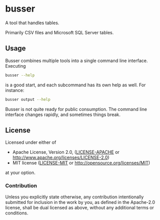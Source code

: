 # busser

A tool that handles tables.

Primarily CSV files and Microsoft SQL Server tables.

## Usage

Busser combines multiple tools into a single command line interface. Executing

```sh
busser --help
```

is a good start, and each subcommand has its own help as well. For instance:

```sh
busser output --help
```

Busser is not quite ready for public consumption. The command line interface changes rapidly, and sometimes things break.

## License

Licensed under either of

 * Apache License, Version 2.0, ([LICENSE-APACHE](LICENSE-APACHE) or http://www.apache.org/licenses/LICENSE-2.0)
 * MIT license ([LICENSE-MIT](LICENSE-MIT) or http://opensource.org/licenses/MIT)

at your option.

### Contribution

Unless you explicitly state otherwise, any contribution intentionally submitted
for inclusion in the work by you, as defined in the Apache-2.0 license, shall be dual licensed as above, without any
additional terms or conditions.
